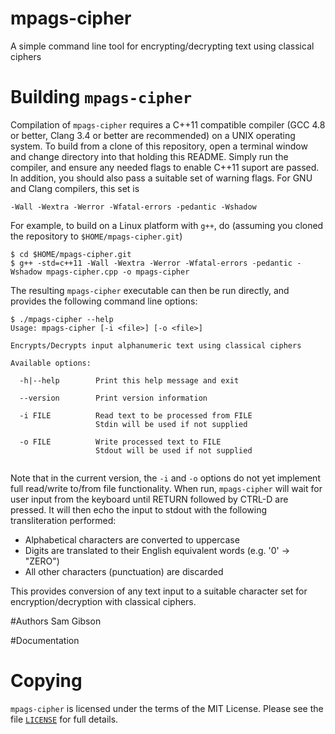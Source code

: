 # mpags-cipher
A simple command line tool for encrypting/decrypting text using classical ciphers

# Building `mpags-cipher`
Compilation of `mpags-cipher` requires a C++11 compatible compiler (GCC
4.8 or better, Clang 3.4 or better are recommended) on a UNIX operating
system. To build from a clone of this repository, open a terminal window
and change directory into that holding this README. Simply run the
compiler, and ensure any needed flags to enable C++11 suport are passed.
In addition, you should also pass a suitable set of warning flags. For
GNU and Clang compilers, this set is

```
-Wall -Wextra -Werror -Wfatal-errors -pedantic -Wshadow
```

For example, to build on a Linux platform with `g++`, do (assuming you
cloned the repository to `$HOME/mpags-cipher.git`)

```
$ cd $HOME/mpags-cipher.git
$ g++ -std=c++11 -Wall -Wextra -Werror -Wfatal-errors -pedantic -Wshadow mpags-cipher.cpp -o mpags-cipher
```

The resulting `mpags-cipher` executable can then be run directly, and
provides the following command line options:

```
$ ./mpags-cipher --help
Usage: mpags-cipher [-i <file>] [-o <file>]

Encrypts/Decrypts input alphanumeric text using classical ciphers

Available options:

  -h|--help        Print this help message and exit

  --version        Print version information

  -i FILE          Read text to be processed from FILE
                   Stdin will be used if not supplied

  -o FILE          Write processed text to FILE
                   Stdout will be used if not supplied


```

Note that in the current version, the `-i` and `-o` options do not yet
implement full read/write to/from file functionality. When run,
`mpags-cipher` will wait for user input from the keyboard until RETURN
followed by CTRL-D are pressed. It will then echo the input to stdout
with the following transliteration performed:

- Alphabetical characters are converted to uppercase
- Digits are translated to their English equivalent words (e.g. '0' -> "ZERO")
- All other characters (punctuation) are discarded

This provides conversion of any text input to a suitable character set
for encryption/decryption with classical ciphers.

#Authors
Sam Gibson


#Documentation

# Copying
`mpags-cipher` is licensed under the terms of the MIT License. Please see
the file [`LICENSE`](LICENSE) for full details.

